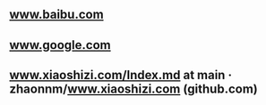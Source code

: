 www.baibu.com
--------------
www.google.com
--------------------
www.xiaoshizi.com/lndex.md at main · zhaonnm/www.xiaoshizi.com (github.com)
----------------------------------------------------------------------------------
